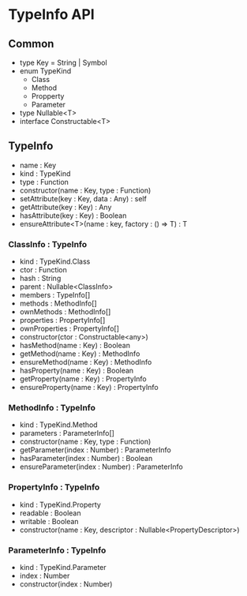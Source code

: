 # TypeInfo API

## Common

- type Key = String | Symbol
- enum TypeKind
  - Class
  - Method
  - Propperty
  - Parameter
- type Nullable\<T\>
- interface Constructable\<T\>

## TypeInfo

- name : Key
- kind : TypeKind
- type : Function
- constructor(name : Key, type : Function)
- setAttribute(key : Key, data : Any) : self
- getAttribute(key : Key) : Any
- hasAttribute(key : Key) : Boolean
- ensureAttribute\<T\>(name : key, factory : () => T) : T

### ClassInfo : TypeInfo

- kind : TypeKind.Class
- ctor : Function
- hash : String
- parent : Nullable\<ClassInfo\>
- members : TypeInfo[]
- methods : MethodInfo[]
- ownMethods : MethodInfo[]
- properties : PropertyInfo[]
- ownProperties : PropertyInfo[]
- constructor(ctor : Constructable\<any\>)
- hasMethod(name : Key) : Boolean
- getMethod(name : Key) : MethodInfo
- ensureMethod(name : Key) : MethodInfo
- hasProperty(name : Key) : Boolean
- getProperty(name : Key) : PropertyInfo
- ensureProperty(name : Key) : PropertyInfo

### MethodInfo : TypeInfo

- kind : TypeKind.Method
- parameters : ParameterInfo[]
- constructor(name : Key, type : Function)
- getParameter(index : Number) : ParameterInfo
- hasParameter(index : Number) : Boolean
- ensureParameter(index : Number) : ParameterInfo

### PropertyInfo : TypeInfo

- kind : TypeKind.Property
- readable : Boolean
- writable : Boolean
- constructor(name : Key, descriptor : Nullable\<PropertyDescriptor\>)

### ParameterInfo : TypeInfo
- kind : TypeKind.Parameter
- index : Number
- constructor(index : Number)
 
